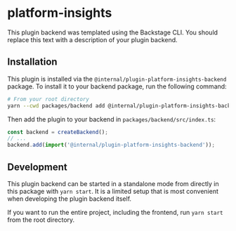 # platform-insights

This plugin backend was templated using the Backstage CLI. You should replace this text with a description of your plugin backend.

## Installation

This plugin is installed via the `@internal/plugin-platform-insights-backend` package. To install it to your backend package, run the following command:

```bash
# From your root directory
yarn --cwd packages/backend add @internal/plugin-platform-insights-backend
```

Then add the plugin to your backend in `packages/backend/src/index.ts`:

```ts
const backend = createBackend();
// ...
backend.add(import('@internal/plugin-platform-insights-backend'));
```

## Development

This plugin backend can be started in a standalone mode from directly in this
package with `yarn start`. It is a limited setup that is most convenient when
developing the plugin backend itself.

If you want to run the entire project, including the frontend, run `yarn start` from the root directory.
